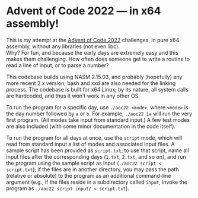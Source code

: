 # Advent of Code 2022 — in x64 assembly!

This is my attempt at the [Advent of Code 2022][aoc2022] challenges, in pure x64 assembly, without any libraries (not
even libc).  
Why? For fun, and because the early days are extremely easy and this makes them challenging. How often does someone
get to write a routine to read a line of input, or to parse a number?

This codebase builds using NASM 2.15.03, and probably (hopefully) any more recent 2.x version; bash and xxd are also
needed for the linking process. The codebase is built for x64 Linux; by its nature, all system calls are hardcoded,
and thus it won't work in any other OS.

To run the program for a specific day, use `./aoc22 <mode>`, where `<mode>` is the day number followed by `a` or `b`.
For example, `./aoc22 1a` will run the very first program. (All modes take input from standard input.)
A few test modes are also included (with some minor documentation in the code itself).

To run the program for all days at once, use the `script` mode, which will read from standard input a list of modes
and associated input files. A sample script has been provided as `script.txt`; to use that script, name all input
files after the corresponding days (`1.txt`, `2.txt`, and so on), and run the program using the sample script as input
(`./aoc22 script < script.txt`); if the files are in another directory, you may pass the path (relative or absolute)
to the program as an additional command-line argument (e.g., if the files reside in a subdirectory called `input`,
invoke the program as `./aoc22 script input/ < script.txt`).

[aoc2022]: https://adventofcode.com/2022
